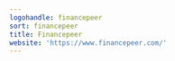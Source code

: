 ```yaml
---
logohandle: financepeer
sort: financepeer
title: Financepeer
website: 'https://www.financepeer.com/'
---
```

